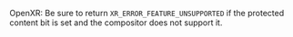 OpenXR: Be sure to return `XR_ERROR_FEATURE_UNSUPPORTED` if the protected content bit is set and the compositor does not support it.
